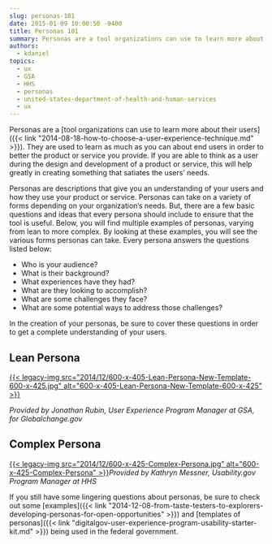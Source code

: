 ```yaml
---
slug: personas-101
date: 2015-01-09 10:00:50 -0400
title: Personas 101
summary: Personas are a tool organizations can use to learn more about their users. They are used to learn as much as you can about end users in order to better the product or service you provide. If you are able to think as a user during the design and development of a product or service,
authors:
  - kdaniel
topics:
  - ux
  - GSA
  - HHS
  - personas
  - united-states-department-of-health-and-human-services
  - ux
---
```


Personas are a [tool organizations can use to learn more about their users]({{< link "2014-08-18-how-to-choose-a-user-experience-technique.md" >}}). They are used to learn as much as you can about end users in order to better the product or service you provide. If you are able to think as a user during the design and development of a product or service, this will help greatly in creating something that satiates the users’ needs.

Personas are descriptions that give you an understanding of your users and how they use your product or service. Personas can take on a variety of forms depending on your organization’s needs. But, there are a few basic questions and ideas that every persona should include to ensure that the tool is useful. Below, you will find multiple examples of personas, varying from lean to more complex. By looking at these examples, you will see the various forms personas can take. Every persona answers the questions listed below:

  * Who is your audience?
  * What is their background?
  * What experiences have they had?
  * What are they looking to accomplish?
  * What are some challenges they face?
  * What are some potential ways to address those challenges?

In the creation of your personas, be sure to cover these questions in order to get a complete understanding of your users.

## Lean Persona

[{{< legacy-img src="2014/12/600-x-405-Lean-Persona-New-Template-600-x-425.jpg" alt="600-x-405-Lean-Persona-New-Template-600-x-425" >}}](https://s3.amazonaws.com/digitalgov/_legacy-img/2014/12/790-x-600-Lean-Persona-New-Template.jpg)

 

_Provided by Jonathan Rubin, User Experience Program Manager at GSA, for Globalchange.gov_

## Complex Persona

[{{< legacy-img src="2014/12/600-x-425-Complex-Persona.jpg" alt="600-x-425-Complex-Persona" >}}](https://s3.amazonaws.com/digitalgov/_legacy-img/2014/12/765-x-570-Complex-Persona.jpg)_Provided by Kathryn Messner, Usability.gov Program Manager at HHS_

If you still have some lingering questions about personas, be sure to check out some [examples]({{< link "2014-12-08-from-taste-testers-to-explorers-developing-personas-for-open-opportunities" >}}) and [templates of personas]({{< link "digitalgov-user-experience-program-usability-starter-kit.md" >}}) being used in the federal government.